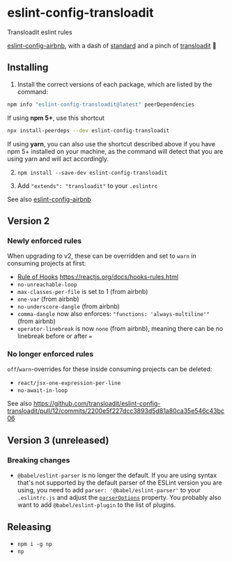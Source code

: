 # eslint-config-transloadit

Transloadit eslint rules

[eslint-config-airbnb](https://www.npmjs.com/package/eslint-config-airbnb), with a dash of [standard](https://github.com/standard/standard) and a pinch of [transloadit](https://github.com/transloadit) 🤏

## Installing

1. Install the correct versions of each package, which are listed by the command:

  ```sh
  npm info "eslint-config-transloadit@latest" peerDependencies
  ```

  If using **npm 5+**, use this shortcut

  ```sh
  npx install-peerdeps --dev eslint-config-transloadit
  ```

  If using **yarn**, you can also use the shortcut described above if you have npm 5+ installed on your machine, as the command will detect that you are using yarn and will act accordingly.

2. `npm install --save-dev eslint-config-transloadit`

3. Add `"extends": "transloadit"` to your `.eslintrc`

See also [eslint-config-airbnb](https://www.npmjs.com/package/eslint-config-airbnb)

## Version 2

### Newly enforced rules

When upgrading to v2, these can be overridden and set to `warn` in consuming projects at first:

- [Rule of Hooks](https://github.com/airbnb/javascript/blob/1eadb93e377da1e56c3f91f26610e5d0a00738a9/packages/eslint-config-airbnb/rules/react-hooks.js) https://reactjs.org/docs/hooks-rules.html
- `no-unreachable-loop`
- `max-classes-per-file` is set to 1 (from airbnb)
- `one-var` (from airbnb)
- `no-underscore-dangle` (from airbnb)
- `comma-dangle` now also enforces: `"functions: 'always-multiline'"` (from airbnb)
- `operator-linebreak` is now `none` (from airbnb), meaning there can be no linebreak before or after `=`

### No longer enforced rules
`off`/`warn`-overrides for these inside consuming projects can be deleted:
- `react/jsx-one-expression-per-line`
- `no-await-in-loop`

See also https://github.com/transloadit/eslint-config-transloadit/pull/12/commits/2200e5f227dcc3893d5d81a80ca35e546c43bc06

## Version 3 (unreleased)

### Breaking changes

- `@babel/eslint-parser` is no longer the default. If you are using syntax
  that's not supported by the default parser of the ESLint version you are
  using, you need to add `parser: '@babel/eslint-parser'` to your `.eslintrc.js`
  and adjust the [`parserOptions`](https://eslint.org/docs/user-guide/configuring/language-options#specifying-parser-options)
  property. You probably also want to add `@babel/eslint-plugin` to the list of plugins.

## Releasing

- `npm i -g np`
- `np`
